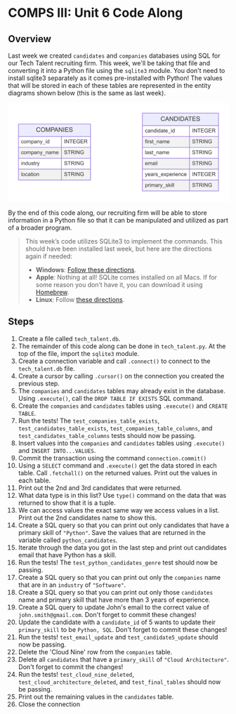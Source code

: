 # COMPS III: Unit 6 Code Along

## Overview

Last week we created `candidates` and `companies` databases using SQL for our Tech Talent recruiting firm. This week, we'll be taking that file and converting it into a Python file using the `sqlite3` module. You don't need to install sqlite3 separately as it comes pre-installed with Python! The values that will be stored in each of these tables are represented in the entity diagrams shown below (this is the same as last week).

![ER Diagram](Recruiting_W2.png)

By the end of this code along, our recruiting firm will be able to store information in a Python file so that it can be manipulated and utilized as part of a broader program.

> This week’s code utilizes SQLite3 to implement the commands. This should have been installed last week, but here are the directions again if needed:
> - **Windows**: [Follow these directions](https://www.tutorialspoint.com/sqlite/sqlite_installation.htm).
> - **Apple**: Nothing at all! SQLite comes installed on all Macs. If for some reason you don’t have it, you can download it using [Homebrew](https://formulae.brew.sh/formula/sqlite).
> - **Linux**: Follow [these directions](https://www.digitalocean.com/community/tutorials/how-to-install-and-use-sqlite-on-ubuntu-20-04).


## Steps
1. Create a file called `tech_talent.db`.
2. The remainder of this code along can be done in `tech_talent.py`. At the top of the file, import the `sqlite3` module.
3. Create a connection variable and call `.connect()` to connect to the `tech_talent.db` file.
4. Create a cursor by calling `.cursor()` on the connection you created the previous step.
5. The `companies` and `candidates` tables may already exist in the database. Using `.execute()`, call the `DROP TABLE IF EXISTS` SQL command.
6. Create the `companies` and `candidates` tables using `.execute()` and `CREATE TABLE`.
7. Run the tests! The `test_companies_table_exists`, `test_candidates_table_exists`, `test_companies_table_columns`, and `test_candidates_table_columns` tests should now be passing.
8. Insert values into the `companies` and `candidates` tables using `.execute()` and `INSERT INTO...VALUES`.
9. Commit the transaction using the command `connection.commit()`
10. Using a `SELECT` command and `.execute()` get the data stored in each table. Call `.fetchall()` on the returned values. Print out the values in each table.
11. Print out the 2nd and 3rd candidates that were returned.
12. What data type is in this list? Use `type()` command on the data that was returned to show that it is a tuple.
13. We can access values the exact same way we access values in a list. Print out the 2nd candidates name to show this.
14. Create a SQL query so that you can print out only candidates that have a primary skill of `"Python"`. Save the values that are returned in the variable called `python_candidates`. 
15. Iterate through the data you got in the last step and print out candidates email that have Python has a skill.
16. Run the tests! The `test_python_candidates_genre` test should now be passing.
17. Create a SQL query so that you can print out only the `companies` name that are in an `industry` of `"Software"`.
18. Create a SQL query so that you can print out only those `candidates` name and primary skill that have more than 3 years of experience.
19. Create a SQL query to update John's email to the correct value of `john.smith@gmail.com`. Don't forget to commit these changes!
20. Update the candidate with a `candidate_id` of 5 wants to update their `primary_skill` to be `Python, SQL`. Don't forget to commit these changes!
21. Run the tests! `test_email_update` and `test_candidate5_update` should now be passing.
22. Delete the 'Cloud Nine' row from the `companies` table.
23. Delete all `candidates` that have a `primary_skill` of `"Cloud Architecture"`. Don't forget to commit the changes!
24. Run the tests! `test_cloud_nine_deleted`, `test_cloud_architecture_deleted`, and `test_final_tables` should now be passing.
25. Print out the remaining values in the `candidates` table. 
26. Close the connection